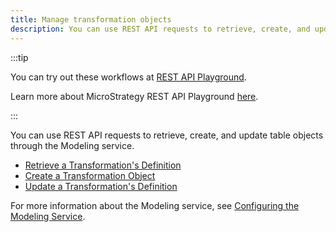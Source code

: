 ```yaml
---
title: Manage transformation objects
description: You can use REST API requests to retrieve, create, and update table objects through the Modeling service.
---
```


:::tip

You can try out these workflows at [REST API Playground](https://www.postman.com/microstrategysdk/workspace/microstrategy-rest-api/folder/16131298-f3672b04-f9fa-4eab-8077-903d754d1797?ctx=documentation).

Learn more about MicroStrategy REST API Playground [here](/docs/getting-started/playground.md).

:::

You can use REST API requests to retrieve, create, and update table objects through the Modeling service.

- [Retrieve a Transformation's Definition](./retrieve-a-transformations-definition.md)
- [Create a Transformation Object](./create-a-transformation-object.md)
- [Update a Transformation's Definition](./update-a-transformations-definition.md)

For more information about the Modeling service, see [Configuring the Modeling Service](https://www2.microstrategy.com/producthelp/Current/InstallConfig/en-us/Content/modeling_service.htm).
